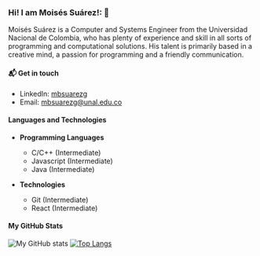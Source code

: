 ### Hi! I am Moisés Suárez!: 👋

Moisés Suárez is a Computer and Systems Engineer from the Universidad Nacional de Colombia, who has plenty of experience and skill in all sorts of programming and computational solutions. His talent is primarily based in a creative mind, a passion for programming and a friendly communication. 

#### 📬 Get in touch
- LinkedIn: [mbsuarezg](https://www.linkedin.com/in/mbsuarezg/)
- Email: [mbsuarezg@unal.edu.co](mbsuarezg@unal.edu.co)

#### Languages and Technologies

* **Programming Languages**
    * C/C++ (Intermediate)
    * Javascript (Intermediate)
    * Java (Intermediate)

* **Technologies**
    * Git (Intermediate)
    * React (Intermediate)

#### My GitHub Stats

![My GitHub stats](https://github-readme-stats.vercel.app/api?username=mbsuarezg&theme=tokyonight&show_icons=true)
[![Top Langs](https://github-readme-stats.vercel.app/api/top-langs/?username=mbsuarezg&layout=compact&theme=tokyonight)](https://github.com/anuraghazra/github-readme-stats)
